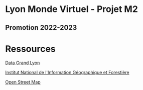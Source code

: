 # Lyon Monde Virtuel - Projet M2

## Promotion 2022-2023

# Ressources

[Data Grand Lyon](https://data.grandlyon.com/)

[Institut National de l'Information Géographique et Forestière](https://geoservices.ign.fr/)

[Open Street Map](https://www.openstreetmap.fr/)
